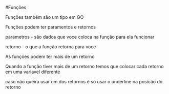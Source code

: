 #Funções
 
Funções também são um tipo em GO

Funções podem ter paramentos e retornos

parametros - são dados que voce coloca na função para ela funcionar

retorno - o que a função retorna para voce

As funções podem ter mais de um retorno

Quando a função tiver mais de um retorno temos que colocar cada retorno em uma variavel diferente

caso não queira usar um dos retornos é so usar o underline na posicão do retorno

 